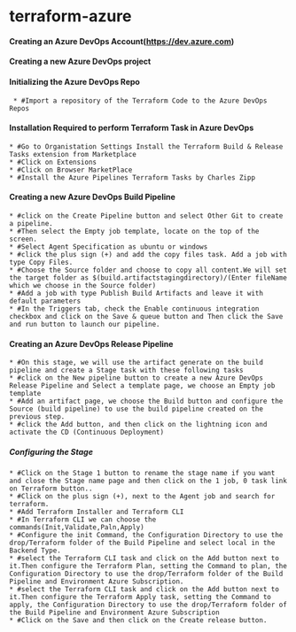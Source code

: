# terraform-azure
#### Creating an Azure DevOps Account(https://dev.azure.com)
#### Creating a new Azure DevOps project
#### Initializing the Azure DevOps Repo
     * #Import a repository of the Terraform Code to the Azure DevOps Repos
#### Installation Required to perform Terraform Task in Azure DevOps
    * #Go to Organistation Settings Install the Terraform Build & Release Tasks extension from Marketplace
    * #Click on Extensions
    * #Click on Browser MarketPlace
    * #Install the Azure Pipelines Terraform Tasks by Charles Zipp
#### Creating a new Azure DevOps Build Pipeline
    * #click on the Create Pipeline button and select Other Git to create a pipeline.
    * #Then select the Empty job template, locate on the top of the screen.
    * #Select Agent Specification as ubuntu or windows
    * #click the plus sign (+) and add the copy files task. Add a job with type Copy Files.
    * #Choose the Source folder and choose to copy all content.We will set the target folder as $(build.artifactstagingdirectory)/(Enter fileName which we choose in the Source folder)
    * #Add a job with type Publish Build Artifacts and leave it with default parameters
    * #In the Triggers tab, check the Enable continuous integration checkbox and click on the Save & queue button and Then click the Save and run button to launch our pipeline.
#### Creating an Azure DevOps Release Pipeline
    * #On this stage, we will use the artifact generate on the build pipeline and create a Stage task with these following tasks
    * #click on the New pipeline button to create a new Azure DevOps Release Pipeline and Select a template page, we choose an Empty job template
    * #Add an artifact page, we choose the Build button and configure the Source (build pipeline) to use the build pipeline created on the previous step.
    * #click the Add button, and then click on the lightning icon and activate the CD (Continuous Deployment)
##### Configuring the Stage
    * #Click on the Stage 1 button to rename the stage name if you want and close the Stage name page and then click on the 1 job, 0 task link on Terraform button..
    * #Click on the plus sign (+), next to the Agent job and search for terraform.
    * #Add Terraform Installer and Terraform CLI
    * #In Terraform CLI we can choose the commands(Init,Validate,Paln,Apply)
    * #Configure the init Command, the Configuration Directory to use the drop/Terraform folder of the Build Pipeline and select local in the Backend Type.
    * #select the Terraform CLI task and click on the Add button next to it.Then configure the Terraform Plan, setting the Command to plan, the Configuration Directory to use the drop/Terraform folder of the Build Pipeline and Environment Azure Subscription.
    * #select the Terraform CLI task and click on the Add button next to it.Then configure the Terraform Apply task, setting the Command to apply, the Configuration Directory to use the drop/Terraform folder of the Build Pipeline and Environment Azure Subscription
    * #Click on the Save and then click on the Create release button.
    
